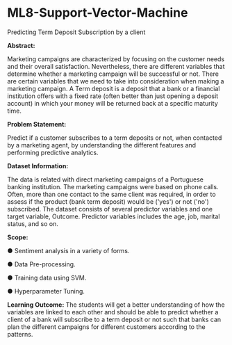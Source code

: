 # ML8-Support-Vector-Machine
Predicting Term Deposit Subscription by a client


**Abstract:**

Marketing campaigns are characterized by focusing on the customer needs and their overall satisfaction. Nevertheless, there are different variables that determine whether a marketing campaign will be successful or not. There are certain variables that we need to take into consideration when making a marketing campaign.
A Term deposit is a deposit that a bank or a financial institution offers with a fixed rate (often better than just opening a deposit account) in which your money will be returned back at a specific maturity time.


**Problem Statement:**

Predict if a customer subscribes to a term deposits or not, when contacted by a marketing agent, by understanding the different features and performing predictive analytics.


**Dataset Information:**

The data is related with direct marketing campaigns of a Portuguese banking institution. The marketing campaigns were based on phone calls. Often, more than one contact to the same client was required, in order to assess if the product (bank term deposit) would be ('yes') or not ('no') subscribed.
The dataset consists of several predictor variables and one target variable, Outcome. Predictor variables includes the age, job, marital status, and so on.

**Scope:**

● Sentiment analysis in a variety of forms.

● Data Pre-processing.

● Training data using SVM.

● Hyperparameter Tuning.

**Learning Outcome:**
The students will get a better understanding of how the variables are linked to each
other and should be able to predict whether a client of a bank will subscribe to a term
deposit or not such that banks can plan the different campaigns for different customers
according to the patterns.
